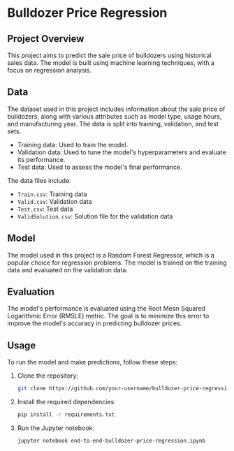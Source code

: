 # Bulldozer Price Regression

## Project Overview

This project aims to predict the sale price of bulldozers using historical sales data. The model is built using machine learning techniques, with a focus on regression analysis.

## Data

The dataset used in this project includes information about the sale price of bulldozers, along with various attributes such as model type, usage hours, and manufacturing year. The data is split into training, validation, and test sets.

- Training data: Used to train the model.
- Validation data: Used to tune the model's hyperparameters and evaluate its performance.
- Test data: Used to assess the model's final performance.

The data files include:

- `Train.csv`: Training data
- `Valid.csv`: Validation data
- `Test.csv`: Test data
- `ValidSolution.csv`: Solution file for the validation data

## Model

The model used in this project is a Random Forest Regressor, which is a popular choice for regression problems. The model is trained on the training data and evaluated on the validation data.

## Evaluation

The model's performance is evaluated using the Root Mean Squared Logarithmic Error (RMSLE) metric. The goal is to minimize this error to improve the model's accuracy in predicting bulldozer prices.

## Usage

To run the model and make predictions, follow these steps:

1. Clone the repository:

    ```bash
    git clone https://github.com/your-username/bulldozer-price-regression.git
    ```

2. Install the required dependencies:

    ```bash
    pip install -r requirements.txt
    ```

3. Run the Jupyter notebook:

    ```bash
    jupyter notebook end-to-end-bulldozer-price-regression.ipynb
    ```

